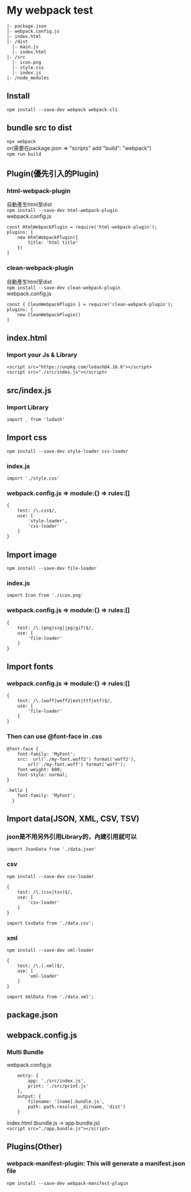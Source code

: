 # My webpack test
```
|- package.json
|- webpack.config.js
|- index.html
|- /dist
  |- main.js
  |- index.html
|- /src
  |- icon.png
  |- style.css
  |- index.js
|- /node_modules
```
## Install
```npm install --save-dev webpack webpack-cli```
## bundle src to dist
```npx webpack```  
or(需要在package.json => "scripts" add "build": "webpack")  
```npm run build```

## Plugin(優先引入的Plugin)
### html-webpack-plugin
自動產生html至dist  
```npm install --save-dev html-webpack-plugin```  
webpack.config.js    
```
const HtmlWebpackPlugin = require('html-webpack-plugin');
plugins: [
    new HtmlWebpackPlugin({
        title: 'html title'
    })
]
```
### clean-webpack-plugin
自動產生html至dist  
```npm install --save-dev clean-webpack-plugin```  
webpack.config.js    
```
const { CleanWebpackPlugin } = require('clean-webpack-plugin');
plugins: [
    new CleanWebpackPlugin()
]
```
## index.html
### Import your Js & Library
```
<script src="https://unpkg.com/lodash@4.16.6"></script>
<script src="./src/index.js"></script>
```
## src/index.js
### Import Library
```
import _ from 'lodash'
```
## Import css
```npm install --save-dev style-loader css-loader```
### index.js
```
import './style.css'
```
### webpack.config.js => module:{} => rules:[]
```
{
    test: /\.css$/,
    use: [
        'style-loader',
        'css-loader'
    ]
}
```
## Import image
```npm install --save-dev file-loader```
### index.js
```
import Icon from './icon.png'
```
### webpack.config.js => module:{} => rules:[]
```
{
    test: /\.(png|svg|jpg|gif)$/,
    use: [
        'file-loader'
    ]
}
```

## Import fonts
### webpack.config.js => module:{} => rules:[]
```
{
    test: /\.(woff|woff2|eot|ttf|otf)$/,
    use: [
        'file-loader'
    ]
}
```
### Then can use @font-face in .css 
```
@font-face {
    font-family: 'MyFont';
    src:  url('./my-font.woff2') format('woff2'),
        url('./my-font.woff') format('woff');
    font-weight: 600;
    font-style: normal;
}

.hello {
    font-family: 'MyFont';
  }
```
## Import data(JSON, XML, CSV, TSV)
### json是不用另外引用Library的，內建引用就可以
```import JsonData from './data.json'```
### csv
```npm install --save-dev csv-loader```
```
{
    test: /\.(csv|tsv)$/,
    use: [
        'csv-loader'
    ]
}
```
```
import CsvData from './data.csv';
```
### xml
```npm install --save-dev xml-loader```
```
{
    test: /\.(.xml)$/,
    use: [
        'xml-loader'
    ]
}
```
```
import XmlData from './data.xml';
```

## package.json


## webpack.config.js

### Multi Bundle
webpack.config.js  
```
    entry: {
        app: './src/index.js',
        print: './src/print.js'
    },
    output: {
        filename: '[name].bundle.js',
        path: path.resolve(__dirname, 'dist')
    }
```
index.html (bundle.js -> app.bundle.js)  
```<script src="./app.bundle.js"></script>```

## Plugins(Other)
### webpack-manifest-plugin: This will generate a manifest.json file
```npm install --save-dev webpack-manifest-plugin```
